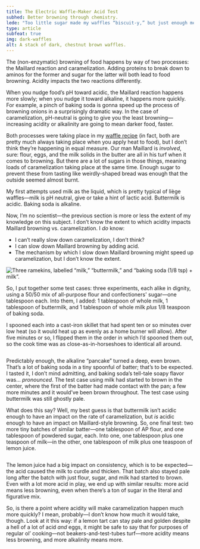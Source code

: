 ```yaml
---
title: The Electric Waffle-Maker Acid Test
subhed: Better browning through chemistry.
lede: "Too little sugar made my waffles “biscuit-y,” but just enough meant they got too dark—almost burnt. A better waffle maker would help, sure, but so too can science."
type: article
subfeat: true
img: dark-waffles
alt: A stack of dark, chestnut brown waffles.
---
```


The (non-enzymatic) browning of food happens by way of two processes: the Maillard reaction and caramelization. Adding proteins to break down to aminos for the former and sugar for the latter will both lead to food browning. Acidity impacts the two reactions differently.

When you nudge food’s pH toward acidic, the Maillard reaction happens more slowly; when you nudge it toward alkaline, it happens more quickly. For example, a pinch of baking soda is gonna speed up the process of browning onions in a surprisingly dramatic way. In the case of caramelization, pH-neutral is going to give you the least browning—increasing acidity or alkalinity are going to mean darker food, faster.

Both processes were taking place in my [waffle recipe](/recipes/leige-waffles/) (in fact, both are pretty much always taking place when you apply heat to food), but I don’t think they’re happening in equal measure. Our man Maillard is _involved_, sure: flour, eggs, and the milk solids in the butter are all in his turf when it comes to browning. But there are a lot of sugars in those things, meaning loads of caramelization taking place at the same time. Enough sugar to prevent these from tasting like weirdly-shaped bread was enough that the outside seemed almost burnt.

My first attempts used milk as the liquid, which is pretty typical of liège waffles—milk is pH neutral, give or take a hint of lactic acid. Buttermilk is acidic. Baking soda is alkaline. 

Now, I’m no scientist—the previous section is more or less the extent of my knowledge on this subject. I don’t know the extent to which acidity impacts Maillard browning vs. caramelization. I _do_ know:

* I can’t really slow down caramelization, I don’t think?
* I can slow down Maillard browning by adding acid.
* The mechanism by which I slow down Maillard browning might speed up caramelization, but I don’t know the extent.

<img src="/img/acid-test-3.jpg" alt="Three ramekins, labelled “milk,” “buttermilk,” and “baking soda (1/8 tsp) + milk”." sizes="(min-width: 1260px) 319px, (min-width: 1020px) calc(12.73vw + 161px), (min-width: 800px) calc(4.5vw + 240px), (min-width: 560px) calc(32.27vw + 24px), 93.33vw" srcset="/img/acid-test-1.jpg 320w,/img/acid-test-2.jpg 450w,/img/acid-test-3.jpg 640w,/img/acid-test-4.jpg 820w,/img/acid-test-5.jpg 1024w">

So, I put together some test cases: three experiments, each alike in dignity, using a 50/50 mix of all-purpose flour and confectioners' sugar—one tablespoon each. Into them, I added: 1 tablespoon of whole milk, 1 tablespoon of buttermilk, and 1 tablespoon of whole milk _plus_ 1/8 teaspoon of baking soda.

I spooned each into a cast-iron skillet that had spent ten or so minutes over low heat (so it would heat up as evenly as a home burner will allow). After five minutes or so, I flipped them in the order in which I’d spooned them out, so the cook time was as close-as-in-horseshoes to identical all around.

<img alt="" sizes="(min-width: 1260px) 319px, (min-width: 1020px) calc(12.73vw + 161px), (min-width: 800px) calc(4.5vw + 240px), (min-width: 560px) calc(32.27vw + 24px), 93.33vw" srcset="/img/acid-test-result-1.jpg 320w,/img/acid-test-result-2.jpg 450w,/img/acid-test-result-3.jpg 640w,/img/acid-test-result-4.jpg 820w,/img/acid-test-result-5.jpg 1024w" src="/img/acid-test-result-3.jpg">

Predictably enough, the alkaline “pancake” turned a deep, even brown. That’s a lot of baking soda in a tiny spoonful of batter; that’s to be expected. I tasted it, I don’t mind admitting, and baking soda’s tell-tale soapy flavor was… _pronounced_. The test case using milk had started to brown in the center, where the first of the batter had made contact with the pan; a few more minutes and it would’ve been brown throughout. The test case using buttermilk was still ghostly pale.

What does this say? Well, my best guess is that buttermilk isn’t acidic enough to have an impact on the rate of caramelization, but _is_ acidic enough to have an impact on Maillard-style browning. So, one final test: two more tiny batches of similar batter—one tablespoon of AP flour, and one tablespoon of powdered sugar, each. Into one, one tablespoon plus one teaspoon of milk—in the other, one tablespoon of milk plus one teaspoon of lemon juice.

<img alt="" sizes="(min-width: 1260px) 319px, (min-width: 1020px) calc(12.73vw + 161px), (min-width: 800px) calc(4.5vw + 240px), (min-width: 560px) calc(32.27vw + 24px), 93.33vw" srcset="/img/acid-second-test-1.jpg 320w,/img/acid-second-test-2.jpg 450w,/img/acid-second-test-3.jpg 640w,/img/acid-second-test-4.jpg 820w,/img/acid-second-test-5.jpg 1024w" src="/img/acid-second-test-3.jpg">

The lemon juice had a big impact on consistency, which is to be expected—the acid caused the milk to curdle and thicken. That batch also stayed pale long after the batch with just flour, sugar, and milk had started to brown. Even with a lot more acid in play, we end up with similar results: more acid means less browning, even when there’s a ton of sugar in the literal and figurative mix.

So, is there a point where acidity will make caramelization happen much more quickly? I mean, probably—I don’t know how much it would take, though. Look at it this way: if a lemon tart can stay pale and golden despite a hell of a lot of acid _and_ eggs, it might be safe to say that for purposes of regular ol’ cooking—not beakers-and-test-tubes turf—more acidity means less browning, and more alkalinity means more.
